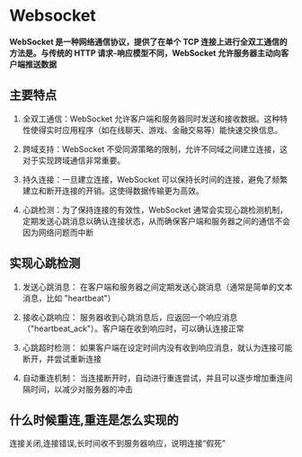 # Websocket

**WebSocket 是一种网络通信协议，提供了在单个 TCP 连接上进行全双工通信的方法是。与传统的 HTTP 请求-响应模型不同，WebSocket 允许服务器主动向客户端推送数据**

## 主要特点

1. 全双工通信：WebSocket 允许客户端和服务器同时发送和接收数据。这种特性使得实时应用程序（如在线聊天、游戏、金融交易等）能快速交换信息。

2. 跨域支持：WebSocket 不受同源策略的限制，允许不同域之间建立连接，这对于实现跨域通信非常重要。

3. 持久连接：一旦建立连接，WebSocket 可以保持长时间的连接，避免了频繁建立和断开连接的开销。这使得数据传输更为高效。

4. 心跳检测：为了保持连接的有效性，WebSocket 通常会实现心跳检测机制，定期发送心跳消息以确认连接状态，从而确保客户端和服务器之间的通信不会因为网络问题而中断

## 实现心跳检测

1. 发送心跳消息： 在客户端和服务器之间定期发送心跳消息（通常是简单的文本消息，比如 "heartbeat"）

1. 接收心跳响应： 服务器收到心跳消息后，应返回一个响应消息（"heartbeat_ack"）。客户端在收到响应时，可以确认连接正常

1. 心跳超时检测： 如果客户端在设定时间内没有收到响应消息，就认为连接可能断开，并尝试重新连接

1. 自动重连机制： 当连接断开时，自动进行重连尝试，并且可以逐步增加重连间隔时间，以减少对服务器的冲击

## 什么时候重连,重连是怎么实现的

连接关闭,连接错误,长时间收不到服务器响应，说明连接“假死”

<script>
export default {
  data() {
    return {
      timeout: 40 * 1000, // 心跳间隔时间，40秒
      websocket: null, // WebSocket 实例
      lockReconnect: false, // 避免重复重连的标志
      isConnected: false, // WebSocket 连接状态
    };
  },
  mounted() {
    this.initWebSocket(); // 初始化 WebSocket
    window.addEventListener('beforeunload', this.closeWebSocket); // 页面卸载时关闭 WebSocket
  },
  beforeDestroy() {
    this.closeWebSocket(); // 组件销毁前关闭 WebSocket
  },
  methods: {
    // 初始化 WebSocket 连接
    initWebSocket() {
      if (!('WebSocket' in window)) {
        alert('当前浏览器不支持 WebSocket');
        return;
      }

      this.websocket = new WebSocket('ws://your-websocket-url');

      // 注册 WebSocket 事件监听器
      this.websocket.addEventListener('open', this.handleWebSocketOpen);
      this.websocket.addEventListener('message', this.handleWebSocketMessage);
      this.websocket.addEventListener('close', this.handleWebSocketClose);
      this.websocket.addEventListener('error', this.handleWebSocketError);
    },

    // 发送消息方法
    sendMessage(message) {
      if (this.websocket && this.websocket.readyState === WebSocket.OPEN) {
        this.websocket.send(message);
        console.log('发送消息:', message);
      } else {
        console.warn('WebSocket 未连接，无法发送消息');
      }
    },

    // WebSocket 连接成功处理
    handleWebSocketOpen() {
      console.log('WebSocket 连接成功');
      this.isConnected = true;

      // 简化的心跳检测，每隔 40 秒发送一次心跳消息
      this.sendHeartbeat();
    },

    // WebSocket 收到消息处理
    handleWebSocketMessage(event) {
      console.log('收到消息:', event.data);
    },

    // WebSocket 连接关闭处理
    handleWebSocketClose() {
      console.log('WebSocket 连接关闭');
      this.isConnected = false;
      this.reconnect(); // 尝试重新连接
    },

    // WebSocket 错误处理
    handleWebSocketError(error) {
      console.error('WebSocket 错误:', error);
      this.isConnected = false;
      this.reconnect(); // 尝试重新连接
    },

    // 发送心跳消息
    sendHeartbeat() {
      // 清理已有定时器
      if (this.heartbeatTimer) clearInterval(this.heartbeatTimer);

      this.heartbeatTimer = setInterval(() => {
        if (this.websocket?.readyState === WebSocket.OPEN) {
          this.websocket.send('heartbeat');
          console.log('发送心跳');

          // 如果需要，可以加一个超时重连检测
          if (this.heartbeatTimeout) clearTimeout(this.heartbeatTimeout);
          this.heartbeatTimeout = setTimeout(() => {
            console.warn('心跳超时，准备重连');
            this.websocket.close(); // 触发 onclose -> 重连
          }, 5000); // 5秒没收到pong就认为掉线
        }
      }, this.timeout);
    },

    // 重新连接 WebSocket
    reconnect() {
      if (this.lockReconnect) return;

      this.lockReconnect = true;
      setTimeout(() => {
        this.initWebSocket();
        this.lockReconnect = false;
      }, 5000); // 5秒后尝试重新连接
    },

    // 关闭 WebSocket 连接
    closeWebSocket() {
      if (this.websocket) {
        this.websocket.close();
      }
    }
  }
};
</script>
